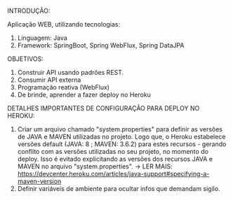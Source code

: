 INTRODUÇÃO:

Aplicação WEB, utilizando tecnologias:
1. Linguagem: Java
2. Framework: SpringBoot, Spring WebFlux, Spring DataJPA


OBJETIVOS:

1. Construir API usando padrões REST.
2. Consumir API externa
3. Programação reativa (WebFlux)
4. De brinde, aprender a fazer deploy no Heroku


DETALHES IMPORTANTES DE CONFIGURAÇÃO PARA DEPLOY NO HEROKU:

1. Criar um arquivo chamado "system.properties" para definir as versôes de JAVA e MAVEN utilizadas no projeto. Logo que, o Heroku estabelece versões default (JAVA: 8 ; MAVEN: 3.6.2) para estes recursos - gerando conflito com as versões utilizadas no seu projeto, no momento do deploy. Isso é evitado explicitando as versões dos recursos JAVA e MAVEN no arquivo "system.properties". -> LER MAIS: https://devcenter.heroku.com/articles/java-support#specifying-a-maven-version
2. Definir variáveis de ambiente para ocultar infos que demandam sigilo.
